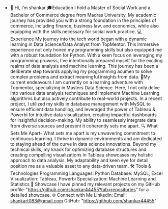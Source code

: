 - 👋 Hi, I’m shankar
🎓Education 
I hold a Master of Social Work and a Bachelor of Commerce degree from Madras University. My academic journey has provided you with a strong foundation in the principles of commerce, including finance, business law, and economics, while also equipping with the skills necessary for social work practice.
💻 Experience
My journey into the tech world began with a dynamic learning in Data Science/Data Analyst from TopMentor. This immersive experience not only honed my programming skills but also equipped me with a robust foundation for Python. With a keen focus on leveraging my programming prowess, I've intentionally prepared myself for the exciting realms of data analysis and machine learning. This journey has been a deliberate step towards applying my programming acumen to solve complex problems and extract meaningful insights from data.
🚀My current endeavours
I am currently on a learning adventure with Topmentor, specializing in Masters Data Science. Here, I not only delve into various data analysis techniques and implement Machine Learning algorithms but also actively contribute to real-world projects. In a recent project, I utilized my skills in database management with MySQL to ensure efficient data handling, and leveraged the power of Tableau & Powerbi for intuitive data visualization, creating impactful dashboards for insightful decision-making. My ability to seamlessly integrate data from diverse sources and present it coherently sets me apart.
🔍 What Sets Me Apart-
What sets me apart is my unwavering commitment to continuous learning. I thrive in dynamic environments and am dedicated to staying ahead of the curve in data science innovations. Beyond my technical skills, my knack for optimizing database structures and creating compelling visualizations in Tableau showcases my holistic approach to data analysis. My adaptability and keen eye for detail position me as a valuable asset to any data-driven team.
🛠️ Tools & Technologies
Programming Languages: Python
Database: MySQL, Excel
Visualization: Tableau, Powerbi
Specialization: Machine Learning and Statistics
📌 Showcase
I have pinned my relevant projects on my GitHub profile-"https://github.com/shankar44455?tab=repositories" for a detailed showcase.
🌐 Connect with Me
LinkedIn:
Email: shankart083@gmail.com
GitHub: "https://github.com/shankar44455"
